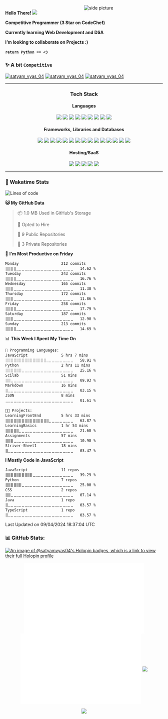<img width="50%" align="right" alt="side picture" src="https://user-images.githubusercontent.com/74038190/225813708-98b745f2-7d22-48cf-9150-083f1b00d6c9.gif" />

<p align='left'><strong>Hello There! </strong><img src='https://user-images.githubusercontent.com/74038190/241763891-7bb1e704-6026-48f9-8435-2f4d40101348.gif' height='50'></p>
<p align='left'><strong>Competitive Programmer (3 Star on CodeChef)</strong></p>
<p align='left'><strong>Currently learning Web Development and DSA</strong></p>
<p align='left'><strong>I’m looking to collaborate on Projects :) </strong></p>
<p align='left'><strong><code>return Python == <3</code></strong></p>

<h3 align="left">✨ A bit <code>Competitive</code></h3>
<p align="left">
  <a href="https://www.codechef.com/users/satyam_vyas_04" target="blank"><img align="center" src="https://user-images.githubusercontent.com/112865144/208242156-4db8653b-0464-43ce-a54e-08f701b64b73.png" alt="satyam_vyas_04" height="40" width="40" /></a>
  <a href="https://www.hackerrank.com/satyam_vyas_04" target="blank"><img align="center" src="https://cdn4.iconfinder.com/data/icons/logos-and-brands/512/160_Hackerrank_logo_logos-512.png" alt="satyam_vyas_04" height="40" width="40" /></a>
  <a href="https://www.leetcode.com/user0872ue" target="blank"><img align="center" src="https://upload.wikimedia.org/wikipedia/commons/a/ab/LeetCode_logo_white_no_text.svg" alt="satyam_vyas_04" height="40" width="40" /></a>
</p>

---

<h3 align="center">Tech Stack</h3>
<h4 align="center">Languages</h4>
<p align="center">
  <img src="https://img.shields.io/badge/python-FFDD54?style=for-the-badge&logo=python&logoColor=3670A0"> <img src="https://img.shields.io/badge/java-%23ED8B00.svg?style=for-the-badge&logo=openjdk&logoColor=white"> <img src="https://img.shields.io/badge/c-%2300599C.svg?style=for-the-badge&logo=c&logoColor=white"> <img src="https://img.shields.io/badge/c++-%2300599C.svg?style=for-the-badge&logo=c%2B%2B&logoColor=white"> <img src="https://img.shields.io/badge/html5-%23E34F26.svg?style=for-the-badge&logo=html5&logoColor=white"> <img src="https://img.shields.io/badge/css3-%231572B6.svg?style=for-the-badge&logo=css3&logoColor=white)"> <img src="https://img.shields.io/badge/javascript-%23323330.svg?style=for-the-badge&logo=javascript&logoColor=%23F7DF1E"> <img src="https://img.shields.io/badge/latex-%23008080.svg?style=for-the-badge&logo=latex&logoColor=white"> <img src="https://img.shields.io/badge/markdown-%23000000.svg?style=for-the-badge&logo=markdown&logoColor=white"> 
</p>

<h4 align="center">Frameworks, Libraries and Databases</h4>
<p align="center">
  <img src="https://img.shields.io/badge/express.js-%23404d59.svg?style=for-the-badge&logo=express&logoColor=%2361DAFB"> <img src="https://img.shields.io/badge/green%20sock-88CE02?style=for-the-badge&logo=greensock&logoColor=black"> <img src="https://img.shields.io/badge/MUI-%230081CB.svg?style=for-the-badge&logo=mui&logoColor=white"> <img src="https://img.shields.io/badge/node.js-6DA55F?style=for-the-badge&logo=node.js&logoColor=white"> <img src="https://img.shields.io/badge/react-%2320232a.svg?style=for-the-badge&logo=react&logoColor=%2361DAFB"> <img src="https://img.shields.io/badge/React_Router-CA4245?style=for-the-badge&logo=react-router&logoColor=white"> <img src="https://img.shields.io/badge/SASS-hotpink.svg?style=for-the-badge&logo=SASS&logoColor=white"> <img src="https://img.shields.io/badge/tailwindcss-%2338B2AC.svg?style=for-the-badge&logo=tailwind-css&logoColor=white"> <img src="https://img.shields.io/badge/vite-%23646CFF.svg?style=for-the-badge&logo=vite&logoColor=white"> <img src="https://img.shields.io/badge/Postman-FF6C37?style=for-the-badge&logo=postman&logoColor=white"> <img src="https://img.shields.io/badge/numpy-%23013243.svg?style=for-the-badge&logo=numpy&logoColor=white"> <img src="https://img.shields.io/badge/pandas-%23150458.svg?style=for-the-badge&logo=pandas&logoColor=white">
  <img src="https://img.shields.io/badge/MongoDB-%234ea94b.svg?style=for-the-badge&logo=mongodb&logoColor=white"> <img src="https://img.shields.io/badge/mysql-4479A1.svg?style=for-the-badge&logo=mysql&logoColor=white"> <img src="https://img.shields.io/badge/sqlite-%2307405e.svg?style=for-the-badge&logo=sqlite&logoColor=white">
</p>

<h4 align="center">Hosting/SaaS</h4>
<p align="center">
  <img src="https://img.shields.io/badge/github%20pages-121013?style=for-the-badge&logo=github&logoColor=white"> <img src="https://img.shields.io/badge/netlify-%23000000.svg?style=for-the-badge&logo=netlify&logoColor=#00C7B7"> <img src="https://img.shields.io/badge/pythonanywhere-%232F9FD7.svg?style=for-the-badge&logo=pythonanywhere&logoColor=black"> <img src="https://img.shields.io/badge/Render-%46E3B7.svg?style=for-the-badge&logo=render&logoColor=black"> <img src="https://img.shields.io/badge/vercel-%23000000.svg?style=for-the-badge&logo=vercel&logoColor=white">
</p>

---

### 🚀 Wakatime Stats
<!--START_SECTION:waka-->
![Lines of code](https://img.shields.io/badge/From%20Hello%20World%20I%27ve%20Written-1.3%20million%20lines%20of%20code-blue)

**🐱 My GitHub Data** 

> 📦 1.0 MB Used in GitHub's Storage 
 > 
> 💼 Opted to Hire
 > 
> 📜 9 Public Repositories 
 > 
> 🔑 3 Private Repositories 
 > 
📅 **I'm Most Productive on Friday** 

```text
Monday                   212 commits         ⣿⣿⣿⣿⣀⣀⣀⣀⣀⣀⣀⣀⣀⣀⣀⣀⣀⣀⣀⣀⣀⣀⣀⣀⣀   14.62 % 
Tuesday                  243 commits         ⣿⣿⣿⣿⣀⣀⣀⣀⣀⣀⣀⣀⣀⣀⣀⣀⣀⣀⣀⣀⣀⣀⣀⣀⣀   16.76 % 
Wednesday                165 commits         ⣿⣿⣿⣀⣀⣀⣀⣀⣀⣀⣀⣀⣀⣀⣀⣀⣀⣀⣀⣀⣀⣀⣀⣀⣀   11.38 % 
Thursday                 172 commits         ⣿⣿⣿⣀⣀⣀⣀⣀⣀⣀⣀⣀⣀⣀⣀⣀⣀⣀⣀⣀⣀⣀⣀⣀⣀   11.86 % 
Friday                   258 commits         ⣿⣿⣿⣿⣀⣀⣀⣀⣀⣀⣀⣀⣀⣀⣀⣀⣀⣀⣀⣀⣀⣀⣀⣀⣀   17.79 % 
Saturday                 187 commits         ⣿⣿⣿⣀⣀⣀⣀⣀⣀⣀⣀⣀⣀⣀⣀⣀⣀⣀⣀⣀⣀⣀⣀⣀⣀   12.90 % 
Sunday                   213 commits         ⣿⣿⣿⣿⣀⣀⣀⣀⣀⣀⣀⣀⣀⣀⣀⣀⣀⣀⣀⣀⣀⣀⣀⣀⣀   14.69 % 
```


📊 **This Week I Spent My Time On** 

```text
💬 Programming Languages: 
JavaScript               5 hrs 7 mins        ⣿⣿⣿⣿⣿⣿⣿⣿⣿⣿⣿⣿⣿⣿⣿⣀⣀⣀⣀⣀⣀⣀⣀⣀⣀   58.91 % 
Python                   2 hrs 11 mins       ⣿⣿⣿⣿⣿⣿⣀⣀⣀⣀⣀⣀⣀⣀⣀⣀⣀⣀⣀⣀⣀⣀⣀⣀⣀   25.16 % 
Scilab                   51 mins             ⣿⣿⣀⣀⣀⣀⣀⣀⣀⣀⣀⣀⣀⣀⣀⣀⣀⣀⣀⣀⣀⣀⣀⣀⣀   09.93 % 
Markdown                 16 mins             ⣿⣀⣀⣀⣀⣀⣀⣀⣀⣀⣀⣀⣀⣀⣀⣀⣀⣀⣀⣀⣀⣀⣀⣀⣀   03.15 % 
JSON                     8 mins              ⣀⣀⣀⣀⣀⣀⣀⣀⣀⣀⣀⣀⣀⣀⣀⣀⣀⣀⣀⣀⣀⣀⣀⣀⣀   01.61 % 

🐱‍💻 Projects: 
LearningFrontEnd         5 hrs 33 mins       ⣿⣿⣿⣿⣿⣿⣿⣿⣿⣿⣿⣿⣿⣿⣿⣿⣀⣀⣀⣀⣀⣀⣀⣀⣀   63.87 % 
LearningBasics           1 hr 53 mins        ⣿⣿⣿⣿⣿⣀⣀⣀⣀⣀⣀⣀⣀⣀⣀⣀⣀⣀⣀⣀⣀⣀⣀⣀⣀   21.68 % 
Assignments              57 mins             ⣿⣿⣿⣀⣀⣀⣀⣀⣀⣀⣀⣀⣀⣀⣀⣀⣀⣀⣀⣀⣀⣀⣀⣀⣀   10.98 % 
Striver-Sheet1           18 mins             ⣿⣀⣀⣀⣀⣀⣀⣀⣀⣀⣀⣀⣀⣀⣀⣀⣀⣀⣀⣀⣀⣀⣀⣀⣀   03.47 % 
```

**I Mostly Code in JavaScript** 

```text
JavaScript               11 repos            ⣿⣿⣿⣿⣿⣿⣿⣿⣿⣿⣀⣀⣀⣀⣀⣀⣀⣀⣀⣀⣀⣀⣀⣀⣀   39.29 % 
Python                   7 repos             ⣿⣿⣿⣿⣿⣿⣀⣀⣀⣀⣀⣀⣀⣀⣀⣀⣀⣀⣀⣀⣀⣀⣀⣀⣀   25.00 % 
CSS                      2 repos             ⣿⣿⣀⣀⣀⣀⣀⣀⣀⣀⣀⣀⣀⣀⣀⣀⣀⣀⣀⣀⣀⣀⣀⣀⣀   07.14 % 
Java                     1 repo              ⣿⣀⣀⣀⣀⣀⣀⣀⣀⣀⣀⣀⣀⣀⣀⣀⣀⣀⣀⣀⣀⣀⣀⣀⣀   03.57 % 
TypeScript               1 repo              ⣿⣀⣀⣀⣀⣀⣀⣀⣀⣀⣀⣀⣀⣀⣀⣀⣀⣀⣀⣀⣀⣀⣀⣀⣀   03.57 % 
```




 Last Updated on 09/04/2024 18:37:04 UTC
<!--END_SECTION:waka-->


### 📊 GitHub Stats:

[![An image of @satyamvyas04's Holopin badges, which is a link to view their full Holopin profile](https://holopin.me/satyamvyas04)](https://holopin.io/@satyamvyas04)

<p align='center'>
  <img align="center" src="https://raw.githubusercontent.com/SatyamVyas04/README-Stats/master/generated/overview.svg#gh-dark-mode-only" height='225'/>
  <img align="center" src="https://raw.githubusercontent.com/SatyamVyas04/README-Stats/master/generated/languages.svg#gh-dark-mode-only" height='225'/>
  <img align="center" src="https://leetcard.jacoblin.cool/user0872ue?theme=nord&font=Inconsolata&ext=heatmap" height="225"/>
  
</p>

<p align='center'>
  <img src="https://komarev.com/ghpvc/?username=SatyamVyas04&style=for-the-badge&color=343434"/>
</p>
